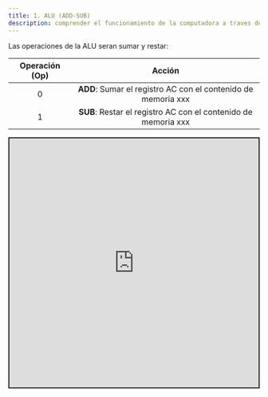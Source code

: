 ```yaml
---
title: 1. ALU (ADD-SUB)
description: comprender el funcionamiento de la computadora a traves de la arquitectura acumulador.
---
```


Las operaciones de la ALU seran sumar y restar:

| Operación (Op)   |                  Acción                 | 
|:-----------------:|:--------------------------------------:|
| 0     | **ADD**: Sumar el registro AC con el contenido de memoria xxx| 
| 1     | **SUB**: Restar el registro AC con el contenido de memoria xxx| 


<iframe src="https://circuitverse.org/simulator/embed/ac-1-operaciones-alu-sim-ac-harvard-48a2c189-a746-4dd1-83dd-9870779865e5?theme=default&display_title=false&clock_time=false&fullscreen=true&zoom_in_out=true" style="border-width:; border-style: solid; border-color:;" name="myiframe" id="projectPreview" scrolling="no" frameborder="1" marginheight="0px" marginwidth="0px" height="500" width="500" allowFullScreen></iframe>